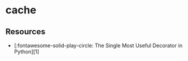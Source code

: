 cache
===

Resources
---

- [:fontawesome-solid-play-circle: The Single Most Useful Decorator in
    Python][1]

<!-- Links -->



